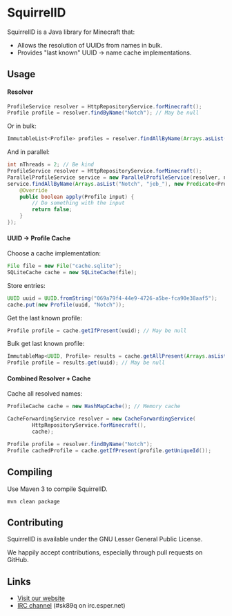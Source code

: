 SquirrelID
==========

SquirrelID is a Java library for Minecraft that:

* Allows the resolution of UUIDs from names in bulk.
* Provides "last known" UUID -> name cache implementations.

Usage
-----

#### Resolver

```java
ProfileService resolver = HttpRepositoryService.forMinecraft();
Profile profile = resolver.findByName("Notch"); // May be null
```

Or in bulk:

```java
ImmutableList<Profile> profiles = resolver.findAllByName(Arrays.asList("Notch", "jeb_"));
```

And in parallel:

```java
int nThreads = 2; // Be kind
ProfileService resolver = HttpRepositoryService.forMinecraft();
ParallelProfileService service = new ParallelProfileService(resolver, nThreads);
service.findAllByName(Arrays.asList("Notch", "jeb_"), new Predicate<Profile>() {
    @Override
    public boolean apply(Profile input) {
        // Do something with the input
        return false;
    }
});
```

#### UUID -> Profile Cache

Choose a cache implementation:

```java
File file = new File("cache.sqlite");
SQLiteCache cache = new SQLiteCache(file);
```

Store entries:

```java
UUID uuid = UUID.fromString("069a79f4-44e9-4726-a5be-fca90e38aaf5");
cache.put(new Profile(uuid, "Notch"));
```

Get the last known profile:

```java
Profile profile = cache.getIfPresent(uuid); // May be null
```

Bulk get last known profile:

```java
ImmutableMap<UUID, Profile> results = cache.getAllPresent(Arrays.asList(uuid));
Profile profile = results.get(uuid); // May be null
```

#### Combined Resolver + Cache

Cache all resolved names:

```java
ProfileCache cache = new HashMapCache(); // Memory cache

CacheForwardingService resolver = new CacheForwardingService(
        HttpRepositoryService.forMinecraft(),
        cache);

Profile profile = resolver.findByName("Notch");
Profile cachedProfile = cache.getIfPresent(profile.getUniqueId());
```

Compiling
---------

Use Maven 3 to compile SquirrelID.

    mvn clean package

Contributing
------------

SquirrelID is available under the GNU Lesser General Public License.

We happily accept contributions, especially through pull requests on GitHub.

Links
-----

* [Visit our website](http://www.enginehub.org/)
* [IRC channel](http://skq.me/irc/irc.esper.net/sk89q/) (#sk89q on irc.esper.net)